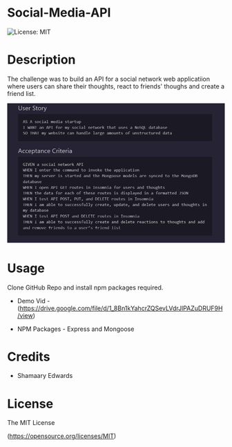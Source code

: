 # Social-Media-API

![License: MIT](https://img.shields.io/badge/License-MIT-yellow.svg)

 

# Description

The challenge was to build an API for a social network web applicatiion where users can share their thoughts, react to friends' thoughs and create a friend list.

![*](https://github.com/SK-Edwards/Social-Media-API/blob/main/image/Screenshot%202023-06-01%20000725.png?raw=true)

# Usage

Clone GitHub Repo and install npm packages required.

* Demo Vid - (https://drive.google.com/file/d/1_8Bn1kYahcrZQSevLVdrJlPAZuDRUF9H/view)

* NPM Packages - Express and Mongoose


# Credits

* Shamaary Edwards


# License 
  The MIT License
   
  (https://opensource.org/licenses/MIT)
  
